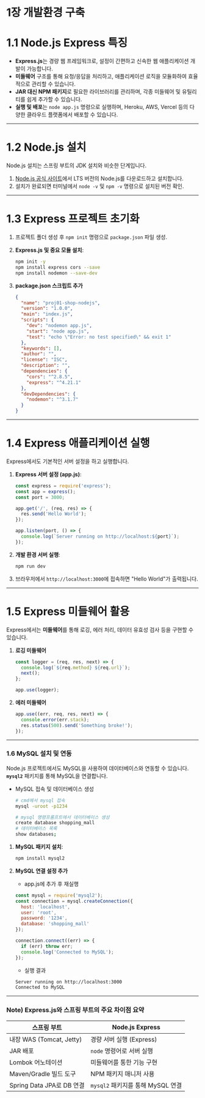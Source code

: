 # **1장 개발환경 구축**
# **1.1 Node.js Express 특징**

- **Express.js**는 경량 웹 프레임워크로, 설정이 간편하고 신속한 웹 애플리케이션 개발이 가능합니다.
- **미들웨어** 구조를 통해 요청/응답을 처리하고, 애플리케이션 로직을 모듈화하여 효율적으로 관리할 수 있습니다.
- **JAR 대신 NPM 패키지**로 필요한 라이브러리를 관리하며, 각종 미들웨어 및 유틸리티를 쉽게 추가할 수 있습니다.
- **실행 및 배포**는 `node app.js` 명령으로 실행하며, Heroku, AWS, Vercel 등의 다양한 클라우드 플랫폼에서 배포할 수 있습니다.

---

# **1.2 Node.js 설치**

Node.js 설치는 스프링 부트의 JDK 설치와 비슷한 단계입니다.

1. [Node.js 공식 사이트](https://nodejs.org/)에서 LTS 버전의 Node.js를 다운로드하고 설치합니다.
2. 설치가 완료되면 터미널에서 `node -v` 및 `npm -v` 명령으로 설치된 버전 확인.

---

# **1.3 Express 프로젝트 초기화**

1. 프로젝트 폴더 생성 후 `npm init` 명령으로 `package.json` 파일 생성.
2. **Express.js 및 중요 모듈 설치**:
    
    ```bash
    npm init -y
    npm install express cors --save
    npm install nodemon --save-dev
    ```
    
3. **package.json 스크립트 추가**
    
    ```json
    {
      "name": "proj01-shop-nodejs",
      "version": "1.0.0",
      "main": "index.js",
      "scripts": {
        "dev": "nodemon app.js",
        "start": "node app.js",
        "test": "echo \"Error: no test specified\" && exit 1"
      },
      "keywords": [],
      "author": "",
      "license": "ISC",
      "description": "",
      "dependencies": {
        "cors": "^2.8.5",
        "express": "^4.21.1"
      },
      "devDependencies": {
        "nodemon": "^3.1.7"
      }
    }
    ```
    

---

# **1.4 Express 애플리케이션 실행**

Express에서도 기본적인 서버 설정을 하고 실행합니다.

1. **Express 서버 설정 (app.js)**:
    
    ```jsx
    const express = require('express');
    const app = express();
    const port = 3000;
    
    app.get('/', (req, res) => {
      res.send('Hello World');
    });
    
    app.listen(port, () => {
      console.log(`Server running on http://localhost:${port}`);
    });
    ```
    
2. **개발 환경 서버 실행**:
    
    ```bash
    npm run dev
    ```
    
3. 브라우저에서 `http://localhost:3000`에 접속하면 "Hello World"가 출력됩니다.

---

# **1.5 Express 미들웨어 활용**

Express에서는 **미들웨어**를 통해 로깅, 에러 처리, 데이터 유효성 검사 등을 구현할 수 있습니다.

1. **로깅 미들웨어**
    
    ```jsx
    const logger = (req, res, next) => {
      console.log(`${req.method} ${req.url}`);
      next();
    };
    
    app.use(logger);
    
    ```
    
2. **에러 미들웨어**
    
    ```jsx
    app.use((err, req, res, next) => {
      console.error(err.stack);
      res.status(500).send('Something broke!');
    });
    
    ```
    

---

### **1.6 MySQL 설치 및 연동**

Node.js 프로젝트에서도 MySQL을 사용하여 데이터베이스와 연동할 수 있습니다.  **`mysql2`** 패키지를 통해 MySQL을 연결합니다.

- MySQL 접속 및 데이터베이스 생성
    
    ```bash
    # cmd에서 mysql 접속
    mysql -uroot -p1234
    
    # mysql 명령프롬프트에서 데이터베이스 생성
    create database shopping_mall
    # 데이터베이스 목록
    show databases;
    ```
    
1. **MySQL 패키지 설치**:
    
    ```bash
    npm install mysql2
    ```
    
2. **MySQL 연결 설정 추가**
    - app.js에 추가 후 재실행
    
    ```jsx
    const mysql = require('mysql2');
    const connection = mysql.createConnection({
      host: 'localhost',
      user: 'root',
      password: '1234',
      database: 'shopping_mall'
    });
    
    connection.connect((err) => {
      if (err) throw err;
      console.log('Connected to MySQL');
    });
    ```
    
    - 실행 결과
    
    ```bash
    Server running on http://localhost:3000
    Connected to MySQL
    ```
    

---

### **Note) Express.js와 스프링 부트의 주요 차이점 요약**

| **스프링 부트** | **Node.js Express** |
| --- | --- |
| 내장 WAS (Tomcat, Jetty) | 경량 서버 실행 (Express) |
| JAR 배포 | `node` 명령어로 서버 실행 |
| Lombok 어노테이션 | 미들웨어를 통한 기능 구현 |
| Maven/Gradle 빌드 도구 | NPM 패키지 매니저 사용 |
| Spring Data JPA로 DB 연결 | `mysql2` 패키지를 통해 MySQL 연결 |